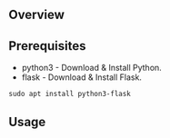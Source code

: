 ## Overview



## Prerequisites
  - python3 - Download & Install Python.
  - flask - Download & Install Flask.
```
sudo apt install python3-flask
```

## Usage

